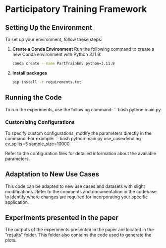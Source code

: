 # Participatory Training Framework

## Setting Up the Environment

To set up your environment, follow these steps:

1. **Create a Conda Environment**
   Run the following command to create a new Conda environment with Python 3.11.9:
   ```bash
   conda create --name PartTrainEnv python=3.11.9

2. **Install packages**
   ```bash
   pip install -r requirements.txt

## Running the Code
To run the experiments, use the following command:
    ```bash
    python main.py

### Customizing Configurations
To specify custom configurations, modify the parameters directly in the command. For example:
     ```bash
     python main.py use_case=lending cv_splits=5 sample_size=10000

Refer to the configuration files for detailed information about the available parameters. 

## Adaptation to New Use Cases

This code can be adapted to new use cases and datasets with slight modifications. 
Refer to the comments and documentation in the codebase to identify where changes are required for incorporating your specific application.

## Experiments presented in the paper
The outputs of the experiments presented in the paper are located in the "results" folder. This folder also contains the code used to generate the plots.
